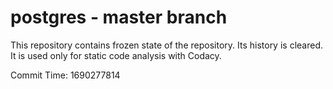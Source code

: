 # postgres - master branch

This repository contains frozen state of the repository.
Its history is cleared. It is used only for static code
analysis with Codacy.

Commit Time: 1690277814